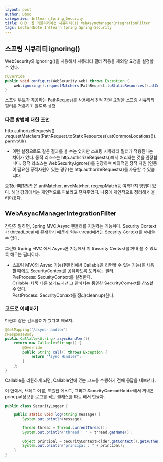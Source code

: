 ```yaml
---
layout: post
author: Dboo
categories: Inflearn_Spring_Security
title: CH3. 웹 어플리케이션 시큐리티(1) WebAsyncManagerIntegrationFilter
tags: LectureNote Inflearn Spring Spring-Security
---
```


## 스프링 시큐리티 ignoring()

WebSecurity의 ignoring()을 사용해서 시큐리티 필터 적용을 제외할 요청을 설정할 수 있다.

~~~java
@Override
public void configure(WebSecurity web) throws Exception {
    web.ignoring().requestMatchers(PathRequest.toStaticResources().atCommonLocations());
}
~~~

스프링 부트가 제공하는 PathRequest를 사용해서 정적 자원 요청을 스프링 시큐리티 필터를 적용하지 않도록 설정.

### 다른 방법에 대한 조언

http.authorizeRequests()
.requestMatchers(PathRequest.toStaticResources().atCommonLocations()).permitAll()

- 이런 설정으로도 같은 결과를 볼 수는 있지만 스프링 시큐리티 필터가 적용된다는 차이가 있다.
  동적 리소스는 http.authorizeRequests()에서 처리하는 것을 권장합니다.
  정적 리소스는 WebSecurity.ignore()를 권장하며 예외적인 정적 자원 (인증이 필요한 정적자원이 있는
  경우)는 http.authorizeRequests()를 사용할 수 있습니다.

요청url매칭방법은 antMatcher, mvcMatcher, regexpMatch등 여러가지 방법이 있다. 해당 강의에서는
개인적으로 파보라고 던져주었다. 나중에 개인적으로 정리해서 올려야겠다.



## WebAsyncManagerIntegrationFilter

간단히 말하면, Spring MVC Async 핸들러를 지원하는 기능이다. Security Context 가 threadLocal
에 존재하기 때문에 외부 thread에서는 Security Context를 꺼내쓸 수 없다.

그런데 Spring MVC 에서 Async한 기능에서 이 Security Context를 꺼내 쓸 수 있도록 해주는 필터이다.

- 스프링 MVC의 Async 기능(핸들러에서 Callable을 리턴할 수 있는 기능)을 사용할 때에도 SecurityContext를 공유하도록 도와주는 필터.  
  PreProcess: SecurityContext를 설정한다.  
  Callable: 비록 다른 쓰레드지만 그 안에서는 동일한 SecurityContext를 참조할 수 있다.  
  PostProcess: SecurityContext를 정리(clean up)한다.

### 코드로 이해하기

다음과 같은 컨트롤러가 있다고 해보자.

~~~java
@GetMapping("/async-handler")
@ResponseBody
public Callable<String> asyncHandler(){
    return new Callable<String>() {
        @Override
        public String call() throws Exception {
            return "Async Handler";
        }
    };
}
~~~

Callable을 리턴하게 되면, Callable안에 있는 코드를 수행하기 전에 응답을 내보낸다.

이 안에서, 쓰레드 이름, 호출된 메소드, 그리고 SecurityContextHolder에서 꺼내온 principal정보를
로그를 찍는 클래스를 따로 빼서 만들자.

~~~java
public class SecurityLogger {

    public static void log(String message) {
        System.out.println(message);

        Thread thread = Thread.currentThread();
        System.out.println("thread : " + thread.getName());

        Object principal = SecurityContextHolder.getContext().getAuthentication().getPrincipal();
        System.out.println("principal : " + principal);
    }
}
~~~

~~~java

~~~
